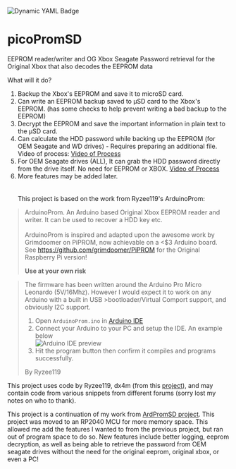 ![Dynamic YAML Badge](https://img.shields.io/badge/dynamic/yaml?url=https%3A%2F%2Fraw.githubusercontent.com%2Fdtomcat%2FpicoPromSD%2Fmain%2FFirmware%2FversionInfo.yml&query=%24.version&label=Latest%20Firmware&labelColor=orange)

# picoPromSD
EEPROM reader/writer and OG Xbox Seagate Password retrieval for the Original Xbox that also decodes the EEPROM data

What will it do?

1. Backup the Xbox's EEPROM and save it to microSD card.
2. Can write an EEPROM backup saved to µSD card to the Xbox's EEPROM.  (has some checks to help prevent writing a bad backup to the EEPROM)
3. Decrypt the EEPROM and save the important information in plain text to the µSD card.
4. Can calculate the HDD password while backing up the EEPROM (for OEM Seagate and WD drives)
		- Requires preparing an additional file.  Video of process: [Video of Process](https://youtu.be/JSXaQWXcwFo?si=bOLGbLG80aQxxA59)
5. For OEM Seagate drives (ALL), It can grab the HDD password directly from the drive itself.  No need for EEPROM or XBOX.  [Video of Process](https://youtu.be/1lWm_fr0Neo?si=kcM-wwt6UB56qRjm)
6. More features may be added later.
<br><br><br>
This project is based on the work from Ryzee119's ArduinoProm:

>ArduinoProm. An Arduino based Original Xbox EEPROM reader and writer.
>It can be used to recover a HDD key etc. <br><br>
>ArduinoProm is inspired and adapted upon the awesome work by Grimdoomer on PiPROM, now achievable on a <$3 Arduino board.
>See https://github.com/grimdoomer/PiPROM for the Original Raspberry Pi version!
>  
>**Use at your own risk**
>

>The firmware has been written around the Arduino Pro Micro Leonardo (5V/16Mhz). However I would expect it to work on any Arduino with a built in USB >bootloader/Virtual Comport support, and obviously I2C support.
>1. Open `ArduinoProm.ino` in [Arduino IDE](https://www.arduino.cc/en/main/software)
>2. Connect your Arduino to your PC and setup the IDE. An example below <br> ![Arduino IDE preview](https://i.imgur.com/V7CJpkd.png)
>3. Hit the program button then confirm it compiles and programs successfully.
>
>
>By Ryzee119


This project uses code by Ryzee119, dx4m (from this [project](https://github.com/dx4m/Xbox-EEPROM-Utility)), and may contain code from various snippets from different forums (sorry lost my notes on who to thank).

This project is a continuation of my work from [ArdPromSD project](https://github.com/dtomcat/ArdPromSD).
This project was moved to an RP2040 MCU for more memory space.  This allowed me add the features I wanted to from the previous project, but ran out of program space to do so.  New features include better logging, eeprom decryption, as well as being able to retrieve the password from OEM seagate drives without the need for the original eeprom, original xbox, or even a PC!
